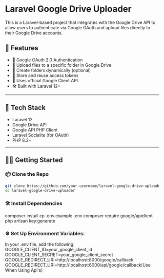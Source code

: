 # Laravel Google Drive Uploader

This is a Laravel-based project that integrates with the Google Drive API to allow users to authenticate via Google OAuth and upload files directly to their Google Drive accounts.

## 🚀 Features

- 🔐 Google OAuth 2.0 Authentication
- 📂 Upload files to a specific folder in Google Drive
- 📁 Create folders dynamically (optional)
- 🧠 Store and reuse access tokens
- 📡 Uses official Google Client API
- 🛠️ Built with Laravel 12+

---

## 🧰 Tech Stack

- Laravel 12
- Google Drive API
- Google API PHP Client
- Laravel Socialite (for OAuth)
- PHP 8.2+

---

## 🧑‍💻 Getting Started

### 📦 Clone the Repo

```bash
git clone https://github.com/your-username/laravel-google-drive-uploader.git
cd laravel-google-drive-uploader
```
### 🛠️ Install Dependencies
composer install
cp .env.example .env
composer require google/apiclient
php artisan key:generate

### ⚙️ Set Up Environment Variables:
In your .env file, add the following:
GOOGLE_CLIENT_ID=your_google_client_id
GOOGLE_CLIENT_SECRET=your_google_client_secret
GOOGLE_REDIRECT_URI=http://localhost:8000/google/callback
GOOGLE_REDIRECT_URI=http://localhost:8000/api/google/callback(Use When Using Api's)
